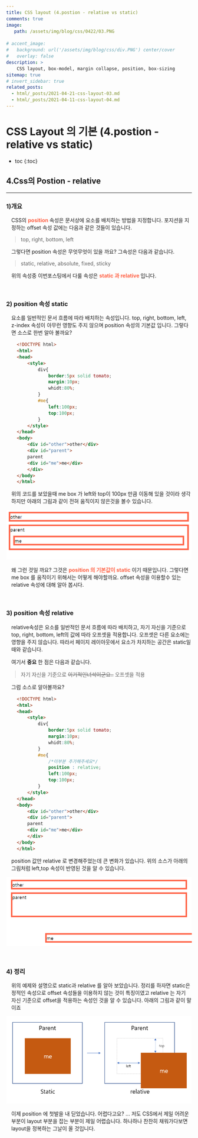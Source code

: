 ```yaml
---
title: CSS layout (4.postion - relative vs static)
comments: true
image: 
   path: /assets/img/blog/css/0422/03.PNG
   
# accent_image: 
#   background: url('/assets/img/blog/css/div.PNG') center/cover
#   overlay: false
description: >
    CSS layout, box-model, margin collapse, position, box-sizing
sitemap: true
# invert_sidebar: true
related_posts:
  - html/_posts/2021-04-21-css-layout-03.md
  - html/_posts/2021-04-11-css-layout-04.md
---
```


# CSS Layout 의 기본 (4.postion - relative vs static)

* toc
{:toc}


## 4.Css의 Postion - relative
---

### 1)개요  
<p style="padding-left:1em">
 CSS의 <span style="color:tomato"><strong> position </strong></span> 속성은 문서상에 요소를 배치하는 방법을 지정합니다. 포지션을 지정하는 offset 속성 값에는 다음과 같은 것들이 있습니다.
</p>

> top, right, bottom, left

<p style="padding-left:1em">
 그렇다면 position 속성은 무엇무엇이 있을 까요? 그속성은 다음과 같습니다. 
</p>

> static, relative, absolute, fixed, sticky 

<p style="padding-left:1em">
 위의 속성중 이번포스팅에서 다룰 속성은 <span style="color:tomato"><strong stlye="color:tomato"> static 과 relative </strong></span> 입니다. 
</p>


<br />

### 2) position 속성 static
<p style="padding-left:1em">
    요소를 일반적인 문서 흐름에 따라 배치하는 속성입니다. top, right, bottom, left, z-index 속성이 아무런 영향도 주지 않으며 position 속성의 기본값 입니다.
    그렇다면 소스로 한번 알아 볼까요?
</p>

```html
    <!DOCTYPE html>
    <html>
    <head>
        <style>
            div{
                border:5px solid tomato;
                margin:10px;
                whidt:80%;
            }
            #me{
                left:100px;
                top:100px;
            }
        </style>
    </head>
    <body>
        <div id="other">other</div>
        <div id="parent">
        parent
        <div id="me">me</div>
        </div>
    </body>
    </html>
```

<p style="padding-left:1em">
위의 코드를 보았을때 me box 가 left와 top이 100px 만큼 이동해 있을 것이라 생각하지만 아래의 그림과 같이 전혀 움직이지 않은것을 볼수 있습니다.  
</P>

![static](/assets/img/blog/css/0422/042201.PNG "static")

<p style="padding-left:1em">
왜 그런 것일 까요? 그것은 <span style="color:tomato"><strong stlye="color:tomato">position 의 기본값이 static </strong></span> 이기 때문입니다. 그렇다면 me box 를 움직이기 위해서는 어떻게 해야할까요. offset 속성을 이용할수 있는 relative 속성에 대해 알아 봅시다.   
</P>

<br />

### 3) position 속성 relative
<p style="padding-left:1em">
relative속성은 요소를 일반적인 문서 흐름에 따라 배치하고, 자기 자신을 기준으로 top, right, bottom, left의 값에 따라 오프셋을 적용합니다. 오프셋은 다른 요소에는 영향을 주지 않습니다. 따라서 페이지 레이아웃에서 요소가 차지하는 공간은 static일 때와 같습니다.
</P>

<p style="padding-left:1em">여기서 <b>중요</b> 한 점은 다음과 같습니다.</p>

>자기 자신을 기준으로 ~~이기적인녀석이군요..~~ 오프셋을 적용

<p style="padding-left:1em">
그럼 소스로 알아볼까요?
</P>

```html
    <!DOCTYPE html>
    <html>
    <head>
        <style>
            div{
                border:5px solid tomato;
                margin:10px;
                whidt:80%;
            }
            #me{
                /*이부분 추가해주세요*/
                position : relative; 
                left:100px;
                top:100px;
            }
        </style>
    </head>
    <body>
        <div id="other">other</div>
        <div id="parent">
        parent
        <div id="me">me</div>
        </div>
    </body>
    </html>
```
<p style="padding-left:1em">
    position 값만 relative 로 변경해주었는데 큰 변화가 있습니다. 위의 소스가 아래의 그림처럼 left,top 속성이 반영된 것을 알 수 있습니다. 
</P>

![마진겹침3](/assets/img/blog/css/0422/02.PNG "마진겹침 3")

<br  />

### 4) 정리
<p style="padding-left:1em">
    위의 예제와 설명으로 static과 relative 를 알아 보았습니다. 
    정리를 하자면 static은 정적인 속성으로 offset 속성들을 이용하지 않는 것이 특징이였고 relative 는 자기 자신 기준으로 offset을 적용하는 속성인 것을 알 수 있습니다. 아래의 그림과 같이 말이죠 
</P>

![relative](/assets/img/blog/css/0422/03.PNG "static vs relative")

<p style="padding-left:1em">
  이제 position 에 첫발을 내 딛었습니다. 어렵다고요? ... 저도 CSS에서 제일 어려운 부분이 layout 부분을 잡는 부분이 제일 어렵습니다. 하나하나 찬찬히 채워가다보면 layout을 정복하는 그날이 올 것입니다. 
</P>

